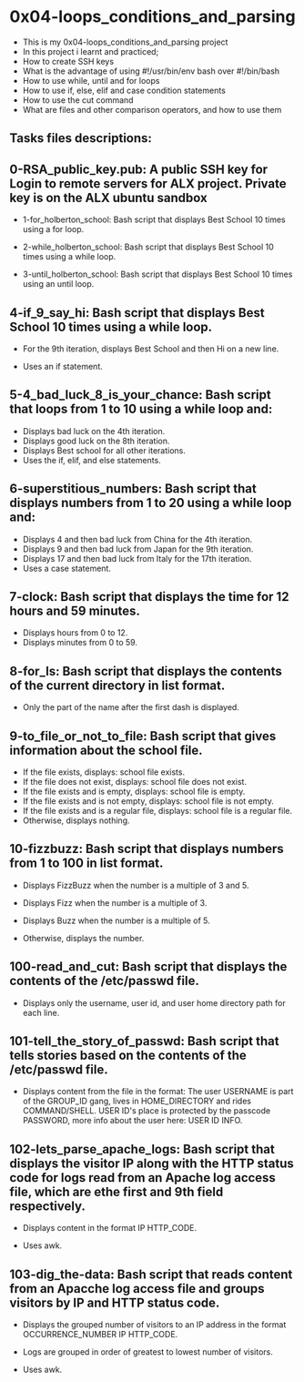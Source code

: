 # 0x04-loops_conditions_and_parsing
- This is my 0x04-loops_conditions_and_parsing project
- In this project i learnt and practiced;
- How to create SSH keys
- What is the advantage of using #!/usr/bin/env bash over #!/bin/bash
- How to use while, until and for loops
- How to use if, else, elif and case condition statements
- How to use the cut command
- What are files and other comparison operators, and how to use them

## Tasks files descriptions:

## 0-RSA_public_key.pub: A public SSH key for Login to remote servers for ALX project. Private key is on the ALX ubuntu sandbox

- 1-for_holberton_school: Bash script that displays Best School 10 times using a for loop.

- 2-while_holberton_school: Bash script that displays Best School 10 times using a while loop.

- 3-until_holberton_school: Bash script that displays Best School 10 times using an until loop.

## 4-if_9_say_hi: Bash script that displays Best School 10 times using a while loop.

- For the 9th iteration, displays Best School and then Hi on a new line.

- Uses an if statement.

## 5-4_bad_luck_8_is_your_chance: Bash script that loops from 1 to 10 using a while loop and:

- Displays bad luck on the 4th iteration.
- Displays good luck on the 8th iteration.
- Displays Best school for all other iterations.
- Uses the if, elif, and else statements.

## 6-superstitious_numbers: Bash script that displays numbers from 1 to 20 using a while loop and:

- Displays 4 and then bad luck from China for the 4th iteration.
- Displays 9 and then bad luck from Japan for the 9th iteration.
- Displays 17 and then bad luck from Italy for the 17th iteration.
- Uses a case statement.

## 7-clock: Bash script that displays the time for 12 hours and 59 minutes.

- Displays hours from 0 to 12.
- Displays minutes from 0 to 59.

## 8-for_ls: Bash script that displays the contents of the current directory in list format.

- Only the part of the name after the first dash is displayed.

## 9-to_file_or_not_to_file: Bash script that gives information about the school file.

- If the file exists, displays: school file exists.
- If the file does not exist, displays: school file does not exist.
- If the file exists and is empty, displays: school file is empty.
- If the file exists and is not empty, displays: school file is not empty.
- If the file exists and is a regular file, displays: school file is a regular file.
- Otherwise, displays nothing.

## 10-fizzbuzz: Bash script that displays numbers from 1 to 100 in list format.

- Displays FizzBuzz when the number is a multiple of 3 and 5.

- Displays Fizz when the number is a multiple of 3.

- Displays Buzz when the number is a multiple of 5.

- Otherwise, displays the number.

## 100-read_and_cut: Bash script that displays the contents of the /etc/passwd file.

- Displays only the username, user id, and user home directory path for each line.

## 101-tell_the_story_of_passwd: Bash script that tells stories based on the contents of the /etc/passwd file.

- Displays content from the file in the format: The user USERNAME is part of the GROUP_ID gang, lives in HOME_DIRECTORY and rides COMMAND/SHELL. USER ID's place is protected by the passcode PASSWORD, more info about the user here: USER ID INFO.

## 102-lets_parse_apache_logs: Bash script that displays the visitor IP along with the HTTP status code for logs read from an Apache log access file, which are ethe first and 9th field respectively.

- Displays content in the format IP HTTP_CODE.

- Uses awk.

## 103-dig_the-data: Bash script that reads content from an Apacche log access file and groups visitors by IP and HTTP status code.

- Displays the grouped number of visitors to an IP address in the format OCCURRENCE_NUMBER IP HTTP_CODE.

- Logs are grouped in order of greatest to lowest number of visitors.

- Uses awk.
